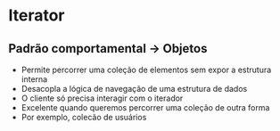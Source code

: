 # Iterator

## Padrão comportamental -> Objetos

- Permite percorrer uma coleção de elementos sem expor a estrutura interna
- Desacopla a lógica de navegação de uma estrutura de dados
- O cliente só precisa interagir com o iterador
- Excelente quando queremos percorrer uma coleção de outra forma
- Por exemplo, colecão de usuários
